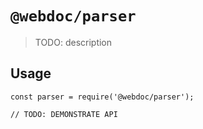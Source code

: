 # `@webdoc/parser`

> TODO: description

## Usage

```
const parser = require('@webdoc/parser');

// TODO: DEMONSTRATE API
```
